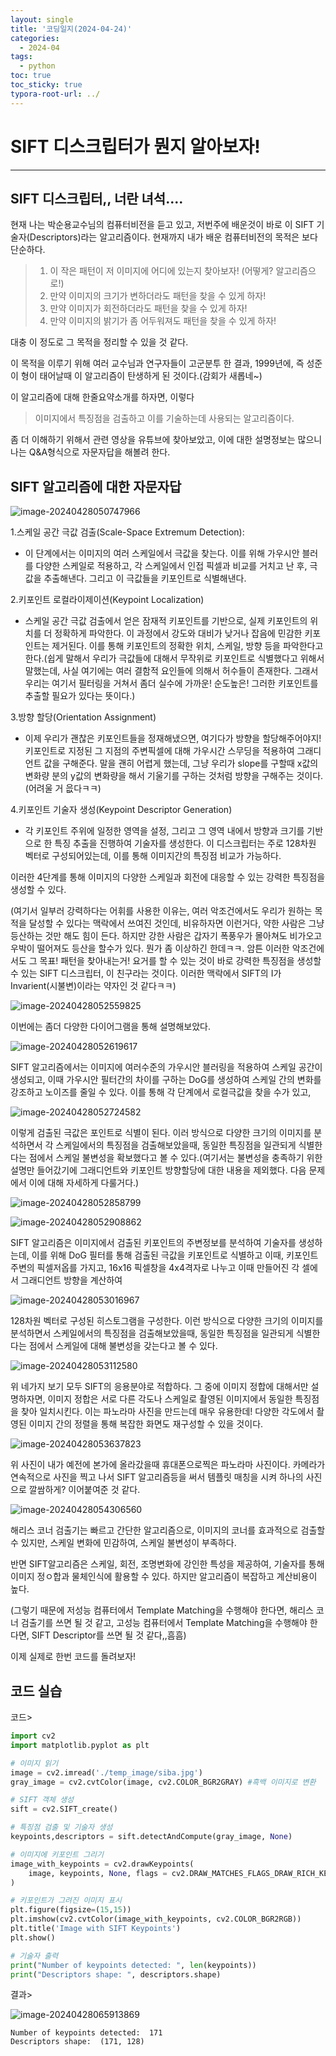 ```yaml
---
layout: single
title: '코딩일지(2024-04-24)'
categories:
  - 2024-04
tags:
  - python
toc: true
toc_sticky: true
typora-root-url: ../
---
```




# SIFT 디스크립터가 뭔지 알아보자!

<hr>





## SIFT 디스크립터,, 너란 녀석....

현재 나는 박순용교수님의 컴퓨터비전을 듣고 있고, 저번주에 배운것이 바로 이 SIFT 기술자(Descriptors)라는 알고리즘이다. 현재까지 내가 배운 컴퓨터비전의 목적은 보다 단순하다. 

> 1. 이 작은 패턴이 저 이미지에 어디에 있는지 찾아보자! (어떻게? 알고리즘으로!)
> 2.  만약 이미지의 크기가 변하더라도 패턴을 찾을 수 있게 하자!
> 3. 만약 이미지가 회전하더라도 패턴을 찾을 수 있게 하자!
> 4. 만약 이미지의 밝기가 좀 어두워져도 패턴을 찾을 수 있게 하자!

대충 이 정도로 그 목적을 정리할 수 있을 것 같다.

이 목적을 이루기 위해 여러 교수님과 연구자들이 고군분투 한 결과, 1999년에, 즉 성준이 형이 태어날때 이 알고리즘이 탄생하게 된 것이다.(감회가 새롭네~)

이 알고리즘에 대해 한줄요약소개를 하자면, 이렇다

> 이미지에서 특징점을 검출하고 이를 기술하는데 사용되는 알고리즘이다.

좀 더 이해하기 위해서 관련 영상을 유튜브에 찾아보았고, 이에 대한 설명정보는 많으니 나는 Q&A형식으로 자문자답을 해볼려 한다.

## SIFT 알고리즘에 대한 자문자답

![image-20240428050747966](/images/2024-04-24-codinglog(98)/image-20240428050747966.png)

1.스케일 공간 극값 검출(Scale-Space Extremum Detection):

- 이 단계에서는 이미지의 여러 스케일에서 극값을 찾는다. 이를 위해 가우시안 블러를 다양한 스케일로 적용하고, 각 스케일에서 인접 픽셀과 비교를 거치고 난 후, 극값을 추출해낸다. 그리고 이 극값들을 키포인트로 식별해낸다.

2.키포인트 로컬라이제이션(Keypoint Localization)

- 스케일 공간 극값 검출에서 얻은 잠재적 키포인트를 기반으로, 실제 키포인트의 위치를 더 정확하게 파악한다. 이 과정에서 강도와 대비가 낮거나 잡음에 민감한 키포인트는 제거된다. 이를 통해 키포인트의 정확한 위치, 스케일, 방향 등을 파악한다고 한다.(쉽게 말해서 우리가 극값들에 대해서 무작위로 키포인트로 식별했다고 위해서 말했는데, 사실 여기에는 여러 결함적 요인들에 의해서 허수들이 존재한다. 그래서 우리는 여기서 필터링을 거쳐서 좀더 실수에 가까운! 순도높은! 그러한 키포인트를 추출할 필요가 있다는 뜻이다.)

3.방향 할당(Orientation Assignment)

- 이제 우리가 괜찮은 키포인트들을 정재해냈으면, 여기다가 방향을 할당해주어야지! 키포인트로 지정된 그 지점의 주변픽셀에 대해 가우시간 스무딩을 적용하여 그래디언트 값을 구해준다. 말을 괜히 어렵게 했는데, 그냥 우리가 slope를 구할때 x값의 변화량 분의 y값의 변화량을 해서 기울기를 구하는 것처럼 방향을 구해주는 것이다.(어려울 거 읎다ㅋㅋ)

4.키포인트 기술자 생성(Keypoint Descriptor Generation)

- 각 키포인트 주위에 일정한 영역을 설정, 그리고 그 영역 내에서 방향과 크기를 기반으로 한 특징 추출을 진행하여 기술자를 생성한다. 이 디스크립터는 주로 128차원 벡터로 구성되어있는데, 이를 통해 이미지간의 특징점 비교가 가능하다.

이러한 4단계를 통해 이미지의 다양한 스케일과 회전에 대응할 수 있는 강력한 특징점을 생성할 수 있다.

(여기서 일부러 강력하다는 어휘를 사용한 이유는, 여러 악조건에서도 우리가 원하는 목적을 달성할 수 있다는 맥락에서 쓰여진 것인데, 비유하자면 이런거다, 약한 사람은 그냥 등산하는 것만 해도 힘이 든다. 하지만 강한 사람은 갑자기 폭풍우가 몰아쳐도 비가오고 우박이 떨어져도 등산을 할수가 있다. 뭔가 좀 이상하긴 한데ㅋㅋ. 암튼 이러한 악조건에서도 그 목표! 패턴을 찾아내는거! 요거를 할 수 있는 것이 바로 강력한 특징점을 생성할 수 있는 SIFT 디스크립터, 이 친구라는 것이다. 이러한 맥락에서 SIFT의 I가 Invarient(시불변)이라는 약자인 것 같다ㅋㅋ)

![image-20240428052559825](/images/2024-04-24-codinglog(98)/image-20240428052559825.png)

이번에는 좀더 다양한 다이어그램을 통해 설명해보았다.

![image-20240428052619617](/images/2024-04-24-codinglog(98)/image-20240428052619617.png)

SIFT 알고리즘에서는 이미지에 여러수준의 가우시안 블러링을 적용하여 스케일 공간이 생성되고, 이때 가우시안 필터간의 차이를 구하는 DoG를 생성하여 스케일 간의 변화를 강조하고 노이즈를 줄일 수 있다. 이를 통해 각 단계에서 로컬극값을 찾을 수가 있고,

![image-20240428052724582](/images/2024-04-24-codinglog(98)/image-20240428052724582.png)

이렇게 검출된 극값은 포인트로 식별이 된다. 이러 방식으로 다양한 크기의 이미지를 분석하면서 각 스케일에서의 특징점을 검출해보았을때, 동일한 특징점을 일관되게 식별한다는 점에서 스케일 불변성을 확보했다고 볼 수 있다.(여기서는 불변성을 충족하기 위한 설명만 들어갔기에 그래디언트와 키포인트 방향할당에 대한 내용을 제외했다. 다음 문제에서 이에 대해 자세하게 다룰거다.)

![image-20240428052858799](/images/2024-04-24-codinglog(98)/image-20240428052858799.png)

![image-20240428052908862](/images/2024-04-24-codinglog(98)/image-20240428052908862.png)

SIFT 알고리즘은 이미지에서 검출된 키포인트의 주변정보를 분석하여 기술자를 생성하는데, 이를 위해 DoG 필터를 통해 검출된 극값을 키포인트로 식별하고 이때, 키포인트 주변의 픽셀저옵를 가지고, 16x16 픽셀창을 4x4격자로 나누고 이때 만들어진 각 셀에서 그래디언트 방향을 계산하여

![image-20240428053016967](/images/2024-04-24-codinglog(98)/image-20240428053016967.png)

128차원 벡터로 구성된 히스토그램을 구성한다. 이런 방식으로 다양한 크기의 이미지를 분석하면서 스케일에서의 특징점을 검출해보았을때, 동일한 특징점을 일관되게 식별한다는 점에서 스케일에 대해 불변성을 갖는다고 볼 수 있다.

![image-20240428053112580](/images/2024-04-24-codinglog(98)/image-20240428053112580.png)

위 네가지 보기 모두 SIFT의 응용분야로 적합하다. 그 중에 이미지 정합에 대해서만 설명하자면, 이미지 정합은 서로 다른 각도나 스케일로 촬영된 이미지에서 동일한 특징점을 찾아 일치시킨다. 이는 파노라마 사진을 만드는데 매우 유용한데! 다양한 각도에서 촬영된 이미지 간의 정렬을 통해 복잡한 화면도 재구성할 수 있을 것이다.

![image-20240428053637823](/images/2024-04-24-codinglog(98)/image-20240428053637823.png)

위 사진이 내가 예전에 본가에 올라갔을때  휴대폰으로찍은 파노라마 사진이다. 카메라가 연속적으로 사진을 찍고 나서 SIFT 알고리즘등을 써서 템플릿 매칭을 시켜 하나의 사진으로 깔쌈하게? 이어붙여준 것 같다.

![image-20240428054306560](/images/2024-04-24-codinglog(98)/image-20240428054306560.png)

해리스 코너 검출기는 빠르고 간단한 알고리즘으로, 이미지의 코너를 효과적으로 검출할 수 있지만, 스케일 변화에 민감하여, 스케일 불변성이 부족하다.

반면 SIFT알고리즘은 스케일, 회전, 조명변화에 강인한 특성을 제공하여, 기술자를 통해 이미지 정ㅇ합과 물체인식에 활용할 수 있다. 하지만 알고리즘이 복잡하고 계산비용이 높다.

(그렇기 때문에 저성능 컴퓨터에서 Template Matching을 수행해야 한다면, 해리스 코너 검출기를 쓰면 될 것 같고, 고성능 컴퓨터에서 Template Matching을 수행해야 한다면, SIFT Descriptor를 쓰면 될 것 같다,,흠흠)



이제 실제로 한번 코드를 돌려보자!

## 코드 실습

코드>

```python
import cv2
import matplotlib.pyplot as plt

# 이미지 읽기
image = cv2.imread('./temp_image/siba.jpg')
gray_image = cv2.cvtColor(image, cv2.COLOR_BGR2GRAY) #흑백 이미지로 변환

# SIFT 객체 생성
sift = cv2.SIFT_create()

# 특징점 검출 및 기술자 생성
keypoints,descriptors = sift.detectAndCompute(gray_image, None)

# 이미지에 키포인트 그리기
image_with_keypoints = cv2.drawKeypoints(
    image, keypoints, None, flags = cv2.DRAW_MATCHES_FLAGS_DRAW_RICH_KEYPOINTS
)

# 키포인트가 그려진 이미지 표시
plt.figure(figsize=(15,15))
plt.imshow(cv2.cvtColor(image_with_keypoints, cv2.COLOR_BGR2RGB))
plt.title('Image with SIFT Keypoints')
plt.show()

# 기술자 출력
print("Number of keypoints detected: ", len(keypoints))
print("Descriptors shape: ", descriptors.shape)
```

결과>

![image-20240428065913869](/images/2024-04-24-codinglog(98)/image-20240428065913869.png)

```
Number of keypoints detected:  171
Descriptors shape:  (171, 128)
```























